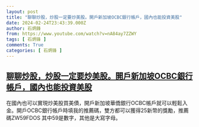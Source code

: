 ```yaml
---
layout: post
title: "聊聊炒股，炒股一定要炒美股。開戶新加坡OCBC銀行帳戶，國內也能投資美股"
date: 2024-02-24T23:43:39.000Z
author: 石炳鋒
from: https://www.youtube.com/watch?v=nA84ay7ZZWY
tags: [ 石炳锋 ]
comments: True
categories: [ 石炳锋 ]
---
```

<!--1708818219000-->
[聊聊炒股，炒股一定要炒美股。開戶新加坡OCBC銀行帳戶，國內也能投資美股](https://www.youtube.com/watch?v=nA84ay7ZZWY)
------

<div>
在國內也可以實現炒美股買美債，開戶新加坡華僑銀行OCBC帳戶就可以輕鬆入金。開戶OCBC銀行帳戶時填我的推薦碼，雙方都可以獲得25新幣的獎勵，推薦碼ZW59FDOS       其中59是數字，其他是大寫字母。
</div>
